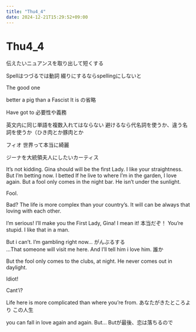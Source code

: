 ```yaml
---
title: "Thu4_4"
date: 2024-12-21T15:29:52+09:00
---
```

# Thu4_4
伝えたいニュアンスを取り出して短くする

Spellはつづるでは動詞
綴りにするならspellingにしないと

The good one

better a pig than a Fascist
It is の省略

Have got to 必要性や義務

英文内に同じ単語を複数入れてはならない
避けるなら代名詞を使うか、違う名詞を使うか（ひき肉とか豚肉とか

フィオ
世界って本当に綺麗

ジーナを大統領夫人にしたいカーティス

It’s not kidding. Gina should will be the first Lady.
I like your straightness.
But I’m betting now.
I betted If he live to where I’m in the garden, I love again.
But a fool only comes in the night bar.
He isn’t under the sunlight.

Fool.

Bad?
The life is more complex than your country’s.
It will can be always that loving with each other.

I’m serious! I’ll make you the First Lady, Gina! I mean it!
本当だぞ！
You’re stupid. I like that in a man.

But i can’t. I’m gambling right now…
がんぶるする	
…That someone will visit me here. And I’ll tell him i love him.
誰か

But the fool only comes to the clubs, at night.
He never comes out in daylight.

Idiot!

Cant’i?

Life here is more complicated than where you’re from.
あなたがきたところより
この人生

you can fall in love again and again. But…
Butが最後、恋は落ちるので
